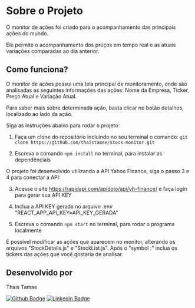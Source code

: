 
# Sobre o Projeto
O monitor de ações foi criado para o acompanhamento das principais ações do mundo.

Ele permite o acompanhamento dos preços em tempo real e as atuais variações comparadas ao dia anterior.
  
## Como funciona?
 
O monitor de ações possui uma tela principal de monitoramento, onde são analisadas as seguintes informações das ações: Nome da Empresa, Ticker, Preço Atual e Variação Atual.

Para saber mais sobre determinada ação, basta clicar no botão detalhes, localizado ao lado da ação.

Siga as instruções abaixo para rodar o projeto:
1. Faça um clone do repositório incluindo no seu terminal o comando: `git clone https://github.com/thaistamae/stock-monitor.git`   

2. Escreva o comando `npm install` no terminal, para instalar as dependênciais

O projeto foi desenvolvido utilizando a API Yahoo Finance, siga o passo 3 e 4 para conectar a API:

3. Acesse o site https://rapidapi.com/apidojo/api/yh-finance/ e faça login para gerar sua API KEY

4. Inclua a API KEY gerada no arquivo .env "REACT_APP_API_KEY=API_KEY_GERADA"

5. Escreva o comando `npm start` no terminal, para rodar o programa localmente

É possível modificar as ações que aparecem no monitor, alterando os arquivos "StockDetails.js" e "StockList.js". Após o "symbol :" inclua os tickers das ações que você gostaria de analisar.

## Desenvolvido por 

Thais Tamae

[![Github Badge](https://img.shields.io/badge/-Github-000?style=flat-square&logo=Github&logoColor=white&link=https://github.com/thaistamae)](https://github.com/thaistamae) [![Linkedin Badge](https://img.shields.io/badge/-LinkedIn-blue?style=flat-square&logo=Linkedin&logoColor=white&link=https://www.linkedin.com/in/thaistamae/)](https://www.linkedin.com/in/thaistamae/)

